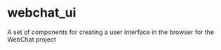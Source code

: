 # webchat_ui
A set of components for creating a user interface in the browser for the WebChat project
